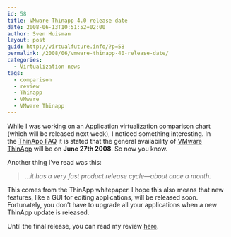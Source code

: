 ```yaml
---
id: 58
title: VMware Thinapp 4.0 release date
date: 2008-06-13T10:51:52+02:00
author: Sven Huisman
layout: post
guid: http://virtualfuture.info/?p=58
permalink: /2008/06/vmware-thinapp-40-release-date/
categories:
  - Virtualization news
tags:
  - comparison
  - review
  - Thinapp
  - VMware
  - VMware Thinapp
---
```

While I was working on an Application virtualization comparison chart (which will be released next week), I noticed something interesting. In the <a title="ThinApp FAQ" href="http://www.vmware.com/files/pdf/ThinAppFAQ.pdf" target="_blank">ThinApp FAQ</a> it is stated that the general availability of <a title="Vmware Thinapp" href="http://www.vmware.com/whatsnew/thinstall.html" target="_blank">VMware ThinApp</a> will be on **June 27th 2008**. So now you know.

Another thing I&#8217;ve read was this:

> _&#8230;it has a very fast product release cycle—about once a month._

This comes from the ThinApp whitepaper. I hope this also means that new features, like a GUI for editing applications, will be released soon. Fortunately, you don&#8217;t have to upgrade all your applications when a new ThinApp update is released.

Until the final release, you can read my review <a title="ThinApp review" href="https://svenhuisman.com/?p=28" target="_self">here</a>.